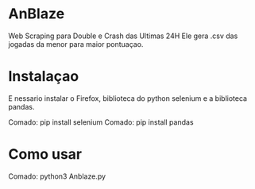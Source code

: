 
# AnBlaze
Web Scraping para Double e Crash das Ultimas 24H
Ele gera .csv das jogadas da menor para maior pontuaçao.

# Instalaçao  
E nessario instalar o Firefox, biblioteca do python selenium e a biblioteca pandas.

Comado: pip install selenium
Comado: pip install pandas

# Como usar 
Comado: python3 Anblaze.py
